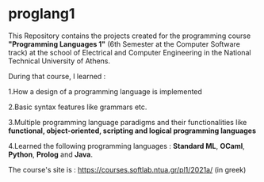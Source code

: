 # proglang1
This Repository contains the projects created for the programming course **"Programming Languages 1"** (6th Semester at the Computer Software track) at the school of Electrical and Computer Engineering in the National Technical University of Athens.

During that course, I learned :

1.How a design of a programming language is implemented

2.Basic syntax features like grammars etc.

3.Multiple programming language paradigms and their functionalities like **functional, object-oriented, scripting and logical programming languages**

4.Learned the following programming languages : **Standard ML**, **OCaml**, **Python**, **Prolog** and **Java**.

The course's site is : https://courses.softlab.ntua.gr/pl1/2021a/ (in greek) 
